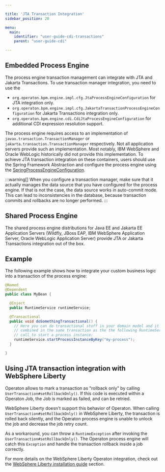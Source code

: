 ```yaml
---

title: 'JTA Transaction Integration'
sidebar_position: 20

menu:
  main:
    identifier: "user-guide-cdi-transactions"
    parent: "user-guide-cdi"

---
```


## Embedded Process Engine

The process engine transaction management can integrate with JTA and Jakarta Transactions.
To use transaction manager integration, you need to use the

* `org.operaton.bpm.engine.impl.cfg.JtaProcessEngineConfiguration` for JTA integration only.
* `org.operaton.bpm.engine.impl.cfg.JakartaTransactionProcessEngineConfiguration` for Jakarta Transactions integration only.
* `org.operaton.bpm.engine.cdi.CdiJtaProcessEngineConfiguration` for additional CDI expression resolution support.

The process engine requires access to an implementation of `javax.transaction.TransactionManager` or `jakarta.transaction.TransactionManager` respectively.
Not all application servers provide such an implementation. Most notably, IBM WebSphere and Oracle WebLogic historically did not provide this  implementation.
To achieve JTA transaction integration on these containers, users should use the Spring Framework Abstraction and configure the process engine using the
[SpringProcessEngineConfiguration](../user-guide/spring-framework-integration/index.md).

:::warning[]
  When you configure a transaction manager, make sure that it actually manages the data source that
  you have configured for the process engine. If that is not the case, the data source works in auto-commit mode.
  This can lead to inconsistencies in the database, because transaction commits and rollbacks are no longer performed.
:::

## Shared Process Engine

The shared process engine distributions for Java EE and Jakarta EE Application Servers (Wildfly, JBoss EAP, IBM WebSphere Application Server, Oracle WebLogic Application Server)
provide JTA or Jakarta Transactions integration out of the box.

## Example

The following example shows how to integrate your custom business logic into a transaction of the process engine:

```java
@Named
@Dependent
public class MyBean {

  @Inject
  public RuntimeService runtimeService;

  @Transactional
  public void doSomethingTransactional() {
    // Here you can do transactional stuff in your domain model and it will be
    // combined in the same transaction as the the following RuntimeService API
    // call to start a process instance:
    runtimeService.startProcessInstanceByKey("my-process");
  }

}
```

## Using JTA transaction integration with WebSphere Liberty

Operaton allows to mark a transaction as "rollback only" by calling `UserTransaction#setRollbackOnly()`.
If this code is executed within a Operaton Job, the Job is marked as failed, and can be retried.

WebSphere Liberty doesn't support this behavior of Operaton. When calling `UserTransaction#setRollbackOnly()`
in WebSphere Liberty, the transaction is rolled back silently, and the Operaton process engine is unable to unlock the
job and decrease the job retry count.

As a workaround, you can throw a `RuntimeException` after invoking the `UserTransaction#setRollbackOnly()`. The Operaton
process engine will catch this `Exception` and handle the transaction rollback inside a job correctly.

For more details on the WebSphere Liberty Operaton integration, check
out the [WebSphere Liberty installation guide](../installation/full/was/manual-liberty.md) section.